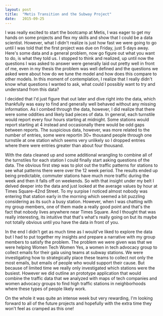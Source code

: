 ```yaml
---
layout: post
title:  "Metis Transition and the Subway Project"
date:   2015-09-25
---
```


I was really excited to start the bootcamp at Metis, I was eager to get my hands on some projects and flex my skills and show that I could be a data scientist.  However, what I didn't realize is just how fast we were going to go until I was told that the first project was due on Friday, just 5 days away.  Here's some data and a general problem, now go figure out what you want to do, is what they told us.  I stopped to think and realized, up until now the questions I was asked to answer were generally laid out pretty well in front of me, even in my thesis the problem was well defined and the questions we asked were about how do we tune the model and how does this compare to other models.  In this moment of contemplation, I realize that I really didn't know what questions I wanted to ask, what could I possibly want to try and understand from this data?

I decided that I'd just figure that out later and dive right into the data, which thankfully was easy to find and generally well behaved without any missing information.  As I combed through the data, however, I did realize that there were some oddities and likely bad pieces of data.  In general, each turnstile would report every four hours starting at midnight.  Some stations would report starting at 4 instead and occasionally there would be odd gaps between reports.  The suspicious data, however, was more related to the number of entries, some were reportin 30+ thousand people through one turnstile at one station which seems very unlikely so I dropped entries where there were entries greater than about four thousand.

With the data cleaned up and some additional wrangling to combine all of the turnstiles for each station I could finally start asking questions of the data.  The obvious first step was to plot out the traffic patterns for stations to see what patterns there were over the 12 week period.  The results ended up being predictable, commuter stations have much more traffic during the week and then it falls off on weekends.  So with that insight under my belt I delved deeper into the data and just looked at the average values by hour at Times Square-42nd Street.  To my surpise I noticed almost nobody was entering that station early in the morning which seemed a bit puzzling considering as its such a busy station.  However, when I was chatting with my group members, one of them made a really good point and that's the fact that nobody lives anywhere near Times Square.  And I thought that was really interesting, its intuitive that that's what's really going on but its maybe not totally obvious until you have the data in front of you.

In the end I didn't get as much time as I would've liked to explore the data but I had to put together my insights and prepare a narrative with my group members to satisfy the problem.  The problem we were given was that we were helping Women Tech Women Yes, a women in tech advocacy group to collect emails for their gala using teams at subway stations.  We were investigating how to strategically place these teams to collect not only the most emails, but emails of people who would support their cause.  But because of limited time we really only investigated which stations were the busiest.  However we did outline an prototype application that would combine the traffic data that we analyzed with maps of tech companies and women advocacy groups to find high traffic stations in neighborhoods where these types of people likely work.

On the whole it was quite an intense week but very rewarding, I'm looking forward to all of the future projects and hopefully with the extra time they won't feel as cramped as this one!